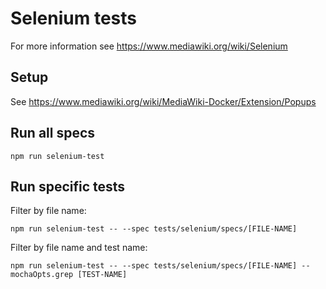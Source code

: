 # Selenium tests

For more information see https://www.mediawiki.org/wiki/Selenium

## Setup

See https://www.mediawiki.org/wiki/MediaWiki-Docker/Extension/Popups

## Run all specs

    npm run selenium-test

## Run specific tests

Filter by file name:

    npm run selenium-test -- --spec tests/selenium/specs/[FILE-NAME]

Filter by file name and test name:

    npm run selenium-test -- --spec tests/selenium/specs/[FILE-NAME] --mochaOpts.grep [TEST-NAME]